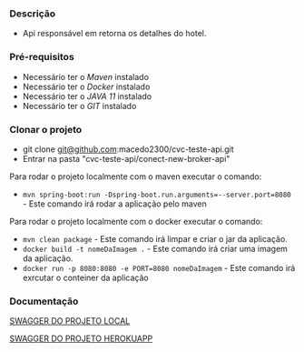 
### Descrição

- Api responsável em retorna os detalhes do hotel.
 

### Pré-requisitos 

- Necessário ter o *Maven* instalado    
- Necessário ter o *Docker* instalado    
- Necessário ter o *JAVA 11* instalado    
- Necessário ter o *GIT* instalado  

### Clonar o projeto

- git clone git@github.com:macedo2300/cvc-teste-api.git
- Entrar na pasta "cvc-teste-api/conect-new-broker-api"


Para rodar o projeto localmente com o maven executar o comando:
- `mvn spring-boot:run -Dspring-boot.run.arguments=--server.port=8080` - Este comando irá rodar a aplicação pelo maven

Para rodar o projeto localmente com o docker executar o comando:
- `mvn clean package` - Este comando irá limpar e criar o jar da aplicação.
- `docker build -t nomeDaImagem .` - Este comando irá criar uma imagem da aplicação.
- `docker run -p 8080:8080 -e PORT=8080 nomeDaImagem` - Este comando irá exrcutar o conteiner da aplicação


### Documentação

[SWAGGER DO PROJETO LOCAL](http://localhost:8080/swagger-ui.html)

[SWAGGER DO PROJETO HEROKUAPP ](https://cvc-teste-api.herokuapp.com/swagger-ui.html)







